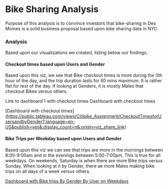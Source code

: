 # Bike Sharing Analysis
Purpose of this analysis is to convince investors that bike-sharing in Des Moines is a solid business proposal based upon bike sharing data in NYC.

### Analysis
Based upon our visualizations we created, listing below our findings.

#### Checkout times based upon Users and Gender

Based upon this viz, we see that Bike checkout times is more during the 0th hour of the day, and the trip duration lasts for 60 mins maximum.
It is rather flat for rest of the day.
If looking at Genders, it is mostly Males that checkout Bikes versus others.

Link to dashboard 1 with checkout times
Dashboard with checkout times


[Dashboard with checkout times]
(https://public.tableau.com/views/Citibike_Assignment/CheckoutTimesforUsersandbyGender?:language=en-US&publish=yes&:display_count=n&:origin=viz_share_link)

#### Bike Trips per Weekday based upon Users and Gender

Based upon this viz we can see that trips are more in the mornings between 8:00-9:00am and in the evenings between 5:00-7:00pm.
This is true for all weekdays. On weekends, Saturday is when there are more Bike trips versus Sunday.
When looking at it by Gender, there ae more Males making bike trips on all days of a week versus others.


[Dashboard with Bike trips By Gender By User on Weekdays](https://public.tableau.com/views/Citibike_Assignment/Biketripsbygenderandbyusers?:language=en-US&publish=yes&:display_count=n&:origin=viz_share_link)




